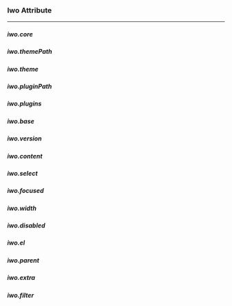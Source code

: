 ### Iwo Attribute
-----

##### iwo.core
##### iwo.themePath
##### iwo.theme
##### iwo.pluginPath
##### iwo.plugins
##### iwo.base
##### iwo.version
##### iwo.content
##### iwo.select
##### iwo.focused
##### iwo.width
##### iwo.disabled
##### iwo.el
##### iwo.parent
##### iwo.extra
##### iwo.filter

